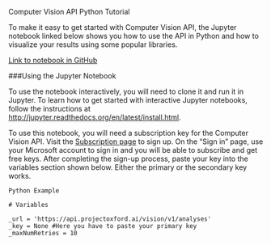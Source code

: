 <!-- 
NavPath: Computer Vision API/Get Started with Vision API
LinkLabel: Python Tutorial
Url: Computer-Vision-api/documentation/Tutorials/PythonTutorial
Weight: 70
-->

Computer Vision API Python Tutorial

To make it easy to get started with Computer Vision API, the Jupyter notebook linked below shows you how to use the API in Python and how to visualize your results using some popular libraries. 

[Link to notebook in GitHub](https://github.com/Microsoft/Cognitive-Vision-Python/blob/master/Jupyter%20Notebook/Computer%20Vision%20API%20Example.ipynb)

###Using the Jupyter Notebook

To use the notebook interactively, you will need to clone it and run it in Jupyter. To learn how to get started with interactive Jupyter notebooks, follow the instructions at http://jupyter.readthedocs.org/en/latest/install.html. 

To use this notebook, you will need a subscription key for the Computer Vision API. Visit the [Subscription page](https://www.microsoft.com/cognitive-services/en-us/sign-up) to sign up. On the “Sign in” page, use your Microsoft account to sign in and you will be able to subscribe and get free keys. After completing the sign-up process, paste your key into the variables section shown below. Either the primary or the secondary key works.

```
Python Example 

# Variables

_url = 'https://api.projectoxford.ai/vision/v1/analyses'
_key = None #Here you have to paste your primary key
_maxNumRetries = 10

```
